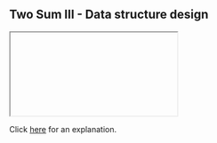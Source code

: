 ##  Two Sum III - Data structure design 

<iframe></iframe>

Click [here](Explanation.md) for an explanation.

